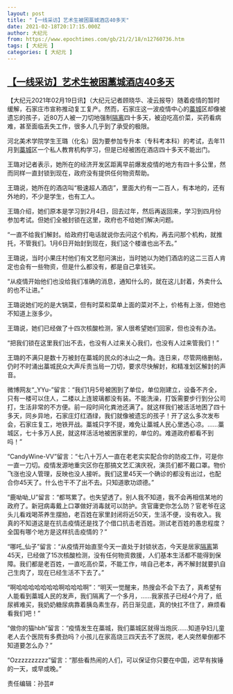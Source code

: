 ```yaml
---
layout: post
title: "【一线采访】艺术生被困藁城酒店40多天"
date: 2021-02-18T20:17:15.000Z
author: 大纪元
from: https://www.epochtimes.com/gb/21/2/18/n12760736.htm
tags: [ 大纪元 ]
categories: [ 大纪元 ]
---
```

<!--1613679435000-->
[【一线采访】艺术生被困藁城酒店40多天](https://www.epochtimes.com/gb/21/2/18/n12760736.htm)
------

<div>
<p>【大纪元2021年02月19日讯】（大纪元记者顾晓华、凌云报导）随着疫情的暂时缓解，石家庄市宣称推动复工复产。然而，石家庄这一波疫情中心的<a href="https://www.epochtimes.com/gb/tag/%E8%97%81%E5%9F%8E.html">藁城</a>区却像被遗忘的孩子，近80万人被一刀切地强制<a href="https://www.epochtimes.com/gb/tag/%E9%9A%94%E7%A6%BB.html">隔离</a>四十多天，被迫吃高价菜，买药看病难，甚至面临丢失工作，很多人几乎到了承受的极限。</p><p>河北美术学院学生王璐（化名）因为要参加专升本（专科考本科）的考试，去年11月到<a href="https://www.epochtimes.com/gb/tag/%E8%97%81%E5%9F%8E.html">藁城</a>区一个私人教育机构学习，但是已经被困在酒店四十多天不能出门。</p><p>王璐对记者表示，她所在的经济开发区距离早前爆发疫情的地方有四十多公里，然而同样一直封锁到现在，政府没有提供任何物资帮助。</p><p>王璐说，她所在的酒店叫“极速超人酒店”，里面大约有一二百人，有本地的，还有外地的，不少是学生，也有工人。</p><p>王璐介绍，她们原本是学习到2月4日，回去过年，然后再返回来，学习到四月份参加考试。但她们全被封锁在这里，政府也不给她们解决问题。</p><p>“一直不给我们解封。给政府打电话就说你去问这个机构，再去问那个机构，就推托，不管我们。1月6日开始封到现在，我们这个楼谁也出不去。”</p><p>王璐说，当时小果庄村他们有文艺慰问演出，当时她以为她们酒店的这二三百人肯定也会有一些物资，但是什么都没有，都是自己拿钱买。</p><p>“从疫情开始他们也没给我们准确的消息，通知什么的，就在这儿封着，外卖什么的也不让进。”</p><p>王璐说她们吃的是大锅菜，但有时菜和菜单上面的菜对不上，价格有上涨，但她也不知道上涨多少。</p><p>王璐说，她们已经做了十四次核酸检测，家人很希望她们回家，但也没有办法。</p><p>“把我们锁在这里我们出不去，也没有人过来关心我们，也没有人过来管我们！”</p><p>王璐的不满只是数十万被封在藁城的民众的冰山之一角。连日来，尽管网络删帖，仍时不时涌出藁城民众大声斥责当局一刀切，要求尽快解封，和精准划区解封的声音。</p><p>微博网友“_YYu-”留言：“我们1月5号被困到了单位，单位刚建立，设备不齐全，只有一楼可以住人，二楼以上连玻璃都没有装。不能洗澡，打饭需要步行到分公司打，生活非常的不方便。前一段时间化粪池还满了。就这样我们被活活地困了四十多天，同乡异地，石家庄灯红酒绿，我们就像被遗忘的孩子！开了这么多次发布会，石家庄复工，地铁开战。藁城只字不提，难免让藁城人民心里透心凉。……藁城区，七十多万人民，就这样活活地被困家里的，单位的。难道政府都看不到吗！”</p><p>“CandyWine-VV”留言：“七八十万人一直在老老实实配合你的防疫工作，可是你一直一刀切。疫情发源地重灾区你在那搞文艺汇演庆祝，演员们都不戴口罩。物价飞涨也没人管理，反映也没人接听。我们这里45天一个确诊的都没有出过，也配合你45天了。什么也干不了出不去。只知道歌功颂德。”</p><p>“鹿呦呦_U”留言：“都骂累了。也失望透了。别人我不知道，我不会再相信某地的政府了。新冠病毒戴上口罩做好消毒就可以防护。贪官庸吏你怎么防？官老爷在这头儿看戏喝茶养生摆拍，老百姓在家里封闭将近50天，生活不便，没有收入。我真的不知道这是在抗击疫情还是找了个借口抗击老百姓。测试老百姓的愚忠程度？全国有哪个地方是这样抗击疫情的？”</p><p>“哪吒_仙子”留言：“从疫情开始直至今天一直处于封锁状态，今天是居家<a href="https://www.epochtimes.com/gb/tag/%E9%9A%94%E7%A6%BB.html">隔离</a>第45天，已经做了15次核酸检测，没有任何物资救援，人们基本生活都不能得到保障。我们都是老百姓，一直吃高价菜，不能工作，啃自己老本，再不解封就要扒自己生肉了，现在已经生活不下去了。”</p><p>“啊哈哈哈哈哈哈哈啊哈哈哈啊”：“明天一觉醒来，热搜会不会下去了，真希望有人能看到藁城人民的发声，我们隔离了一个多月，……我家孩子已经4个月了，纸尿裤难买，我奶奶糖尿病靠着胰岛素生存，药日渐见底，真的快扛不住了，麻烦看看我们吧！”</p><p>“做你的猫hbh”留言：“疫情发生在藁城，我们藁城区就得当炮灰……知道孕妇儿童老人去个医院有多费劲吗？小孩儿在家高烧三四天去不了医院，老人突然晕倒都不知道要怎么办？”</p><p>“Ozzzzzzzzzz”留言：“那些看热闹的人们，可以保证你只要在中国，迟早有挨锤的一天，或早或晚。”</p><p>责任编辑：孙芸#</p>
</div>
